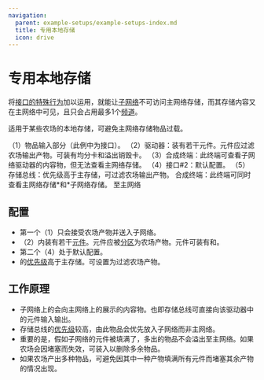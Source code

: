 ```yaml
---
navigation:
  parent: example-setups/example-setups-index.md
  title: 专用本地存储
  icon: drive
---
```


# 专用本地存储

将[接口的特殊行为](../items-blocks-machines/interface.md#特殊交互)加以运用，就能让[子网络](../ae2-mechanics/subnetworks.md)不可访问主网络存储，而其存储内容又在主网络中可见，且只会占用最多1个[频道](../ae2-mechanics/channels.md)。

适用于某些农场的本地存储，可避免主网络存储物品过载。

<GameScene zoom="6" interactive={true}>
  <ImportStructure src="../assets/assemblies/local_storage.snbt" />

<BoxAnnotation color="#dddddd" min="4 0 0" max="5 2 1">
        （1）物品输入部分（此例中为接口）。
  </BoxAnnotation>

<BoxAnnotation color="#dddddd" min="3 0 0" max="4 1 1">
        （2）驱动器：装有若干元件。元件应过滤农场输出产物。可装有均分卡和溢出销毁卡。
        <Row><ItemImage id="item_storage_cell_4k" scale="2" /> <ItemImage id="equal_distribution_card" scale="2" /> <ItemImage id="void_card" scale="2" /></Row>
  </BoxAnnotation>

<BoxAnnotation color="#dddddd" min="3 1 0" max="4 2 0.3">
        （3）合成终端：此终端可查看子网络驱动器的内容物，但无法查看主网络存储。
  </BoxAnnotation>

<BoxAnnotation color="#dddddd" min="2 0 0" max="2.3 1 1">
        （4）接口#2：默认配置。
  </BoxAnnotation>

<BoxAnnotation color="#dddddd" min="1.7 0 0" max="2 1 1">
        （5）存储总线：优先级高于主存储，可过滤农场输出产物。
  </BoxAnnotation>

<BoxAnnotation color="#dddddd" min="1 1 0" max="2 2 0.3">
        合成终端：此终端可同时查看主网络存储*和*子网络存储。
  </BoxAnnotation>

<DiamondAnnotation pos="0 0.5 0.5" color="#00ff00">
        至主网络
    </DiamondAnnotation>

  <IsometricCamera yaw="195" pitch="30" />
</GameScene>

## 配置

* 第一个<ItemLink id="interface" />（1）只会接受农场产物并送入子网络。
* <ItemLink id="drive" />（2）内装有若干[元件](../items-blocks-machines/storage_cells.md)。元件应被[分区](../items-blocks-machines/cell_workbench.md)为农场产物。元件可装有<ItemLink id="equal_distribution_card" />和<ItemLink id="void_card" />。
* 第二个<ItemLink id="interface" />（4）处于默认配置。
* <ItemLink id="storage_bus" />的[优先级](../ae2-mechanics/import-export-storage.md#存储优先级)高于主存储。可设置为过滤农场产物。

## 工作原理

* 子网络上的<ItemLink id="interface" />会向主网络上的<ItemLink id="storage_bus" />展示<ItemLink id="drive" />的内容物。也即存储总线可直接向该驱动器中的元件输入输出。
* 存储总线的[优先级](../ae2-mechanics/import-export-storage.md#存储优先级)较高，由此物品会优先放入子网络而非主网络。
* 重要的是，假如子网络的元件被填满了，多出的物品不会溢出至主网络。如果农场会因堵塞而失效，可装入<ItemLink id="void_card" />以删除多余物品。
* 如果农场产出多种物品，<ItemLink id="equal_distribution_card" />可避免因其中一种产物填满所有元件而堵塞其余产物的情况出现。